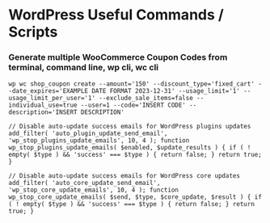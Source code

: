 # WordPress Useful Commands / Scripts

### Generate multiple WooCommerce Coupon Codes from terminal, command line, wp cli, wc cli
`wp wc shop_coupon create --amount='150' --discount_type='fixed_cart' --date_expires='EXAMPLE DATE FORMAT 2023-12-31' --usage_limit='1' --usage_limit_per_user='1' --exclude_sale_items=false --individual_use=true --user=1 --code='INSERT CODE' --description='INSERT DESCRIPTION'`


`// Disable auto-update success emails for WordPress plugins updates
add_filter( 'auto_plugin_update_send_email', 'wp_stop_plugins_update_emails', 10, 4 );
function wp_stop_plugins_update_emails( $enabled, $update_results ) {
    if ( ! empty( $type ) && 'success' === $type ) {
        return false;
    }
    return true;
}`

`// Disable auto-update success emails for WordPress core updates
add_filter( 'auto_core_update_send_email', 'wp_stop_core_update_emails', 10, 4 );
function wp_stop_core_update_emails( $send, $type, $core_update, $result ) {
    if ( ! empty( $type ) && 'success' === $type ) {
        return false;
    }
    return true;
}`

